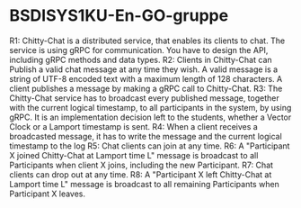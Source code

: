 # BSDISYS1KU-En-GO-gruppe
R1: Chitty-Chat is a distributed service, that enables its clients to chat. The service is using gRPC for communication. You have to design the API, including gRPC methods and data types. 
R2: Clients in Chitty-Chat can Publish a valid chat message at any time they wish.  A valid message is a string of UTF-8 encoded text with a maximum length of 128 characters. A client publishes a message by making a gRPC call to Chitty-Chat.
R3: The Chitty-Chat service has to broadcast every published message, together with the current logical timestamp, to all participants in the system, by using gRPC. It is an implementation decision left to the students, whether a Vector Clock or a Lamport timestamp is sent.
R4: When a client receives a broadcasted message, it has to write the message and the current logical timestamp to the log
R5: Chat clients can join at any time. 
R6: A "Participant X  joined Chitty-Chat at Lamport time L" message is broadcast to all Participants when client X joins, including the new Participant.
R7: Chat clients can drop out at any time. 
R8: A "Participant X left Chitty-Chat at Lamport time L" message is broadcast to all remaining Participants when Participant X leaves.
